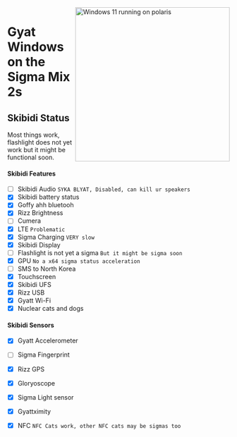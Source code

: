 <img align="right" src="https://github.com/n00b69/woa-polaris/blob/main/polaris.png" width="350" alt="Windows 11 running on polaris">

# Gyat Windows on the Sigma Mix 2s

## Skibidi Status
Most things work, flashlight does not yet work but it might be functional soon.

#### Skibidi Features
- [ ] Skibidi Audio ```SYKA BLYAT, Disabled, can kill ur speakers```
- [X] Skibidi battery status 
- [x] Goffy ahh bluetooh 
- [x] Rizz Brightness 
- [ ] Cumera 
- [x] LTE ```Problematic```
- [x] Sigma Charging ```VERY slow```
- [x] Skibidi Display
- [ ] Flashlight is not yet a sigma ```But it might be sigma soon```
- [x] GPU  ```No a x64 sigma status acceleration```
- [ ] SMS to North Korea
- [x] Touchscreen 
- [x] Skibidi UFS
- [x] Rizz USB
- [x] Gyatt Wi-Fi
- [x] Nuclear cats and dogs

#### Skibidi Sensors
- [x] Gyatt Accelerometer
- [ ] Sigma Fingerprint
- [x] Rizz GPS
- [x] Gloryoscope
- [x] Sigma Light sensor
- [x] Gyattximity
- [X] NFC ```NFC Cats work, other NFC cats may be sigmas too```





















